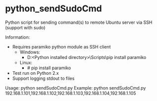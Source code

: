 # python_sendSudoCmd
Python script for sending command(s) to remote Ubuntu server via SSH (support with sudo)

Information:
- Requires paramiko python module as SSH client
  - Windows:
    -  D:\<Python installed directory>\Scripts\pip install paramiko
  - Linux:
    -  \# pip install paramiko
- Test run on Python 2.x
- Support logging stdout to files

Usage:
  python sendSudoCmd.py <remote hosts separated by comma>
Example:
  python sendSudoCmd.py 192.168.1.101,192.168.1.102,192.168.1.103,192.168.1.104,192.168.1.105
